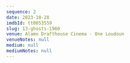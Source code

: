 ```yaml
---
sequence: 2
date: 2023-10-28
imdbId: tt0053559
slug: 13-ghosts-1960
venue: Alamo Drafthouse Cinema - One Loudoun
venueNotes: null
medium: null
mediumNotes: null
---
```


